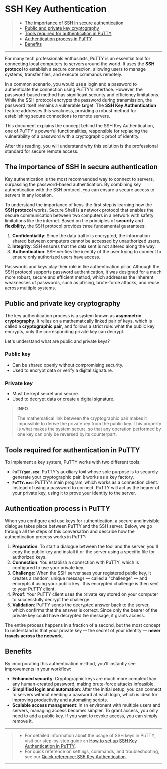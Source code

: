 # SSH Key Authentication

> * [The importance of SSH in secure authentication](#the-importance-of-ssh-in-secure-authentication)
> * [Public and private key cryptography](#public-and-private-key-cryptography)
> * [Tools required for authentication in PuTTY](#tools-required-for-authentication-in-putty)
> * [Authentication process in PuTTY](#authentication-process-in-putty)
> * [Benefits](#benefits)

---

For many tech professionals enthusiasts, PuTTY is an essential tool for connecting local computers to servers around the world. It uses the **SSH protocol** to establish a secure connection, allowing users to manage systems, transfer files, and execute commands remotely. 

In a common scenario, you would use a login and a password to authenticate the connection using PuTTY's interface. However, the password-based method has significant security and efficiency limitations. While the SSH protocol encrypts the password during transmission, the password itself remains a vulnerable target. The **SSH Key Authentication** feature addresses this weakness, providing a robust method for establishing secure connections to remote servers.

This document explains the concept behind the SSH Key Authentication, one of PuTTY's powerful functionalities, responsible for replacing the vulnerability of a password with a cryptographic proof of identity. 

After this reading, you will understand why this solution is the professional standard for secure remote access.

## The importance of SSH in secure authentication

Key authentication is the most recommended way to connect to servers, surpassing the password-based authentication. By combining key authentication with the SSH protocol, you can ensure a secure access to servers in any location. 

To understand the importance of keys, the first step is learning how the **SSH protocol** works. Secure Shell is a network protocol that enables the secure communication between two computers in a network with safety limitations like the internet. Based on the principles of **security** and **flexibility**, the SSH protocol provides three fundamental guarantees:

1. **Confidentiality**: Since the data traffic is encrypted, the information shared between computers cannot be accessed by unauthorized users.
2. **Integrity**: SSH ensures that the data sent is not altered along the way.
3. **Authentication**: SSH verifies the identity of the user trying to connect to ensure only authorized users have access.

Passwords and keys play their role in the authentication pillar. Although the SSH protocol supports password authentication, it was designed for a much more robust, secure and efficient method, which addresses the inherent weaknesses of passwords, such as phising, brute-force attacks, and reuse across multiple systems.

## Public and private key cryptography

The key authentication process is a system known as **asymmetric cryptography**. It relies on a mathematically linked pair of keys, which is called a **cryptographic pair**, and follows a strict rule: what the public key encrypts, only the corresponding private key can decrypt.

Let's understand what are public and private keys?

### Public key

* Can be shared openly without compromising security.
* Used to encrypt data or verify a digital signature.

### Private key 

* Must be kept secret and secure.
* Used to decrypt data or create a digital signature.

> **INFO**
> 
> The mathematical link between the cryptographic pair makes it impossible to derive the private key from the public key. This property is what makes the system secure, so that any operation performed by one key can only be reversed by its counterpart.

## Tools required for authentication in PuTTY

To implement a key system, PuTTY works with two different tools:

* **`PuTTYgen.exe`**: PuTTY's auxiliary tool whose sole purpose is to securely generate your cryptographic pair. It works as a key factory.
* **`PuTTY.exe`**: PuTTY's main program, which works as a connection client. Instead of using a password to connect, PuTTY will act as the bearer of your private key, using it to prove your identity to the server.

## Authentication process in PuTTY

When you configure and use keys for authentication, a secure and invisible dialogue takes place between PuTTY and the SSH server. Below, we go through all the steps of this conversation and describe how the authentication process works in PuTTY:

1. **Preparation**: To start a dialogue between the tool and the server, you'll copy the public key and install it on the server using a specific file for authorized keys.
2. **Connection**: You establish a connection with PuTTY, which is configured to use your private key.
3. **Challenge**: When the SSH server sees your registered public key, it creates a random, unique message — called a "challenge" — and encrypts it using your public key. This encrypted challenge is then sent to your PuTTY client.
4. **Proof**: Your PuTTY client uses the private key stored on your computer to successfully decrypt the challenge.
5. **Validation**: PuTTY sends the decrypted answer back to the server, which confirms that the answer is correct. Since only the bearer of the private key could have decrypted the message, it grants access.

The entire process happens in a fraction of a second, but the most concept to understand is that your private key — the secret of your identity — **never travels across the network**.

## Benefits

By incorporating this authentication method, you’ll instantly see improvements in your workflow:

* **Enhanced security**: Cryptographic keys are much more complex than any human-created password, making brute-force attacks infeasible.
* **Simplified login and automation**: After the initial setup, you can connect to servers without needing a password at each login, which is ideal for improving productivity and automating scripts.
* **Scalable access management**: In an environent with multiple users and servers, managing access becomes simpler. To grant access, you only need to add a public key. If you want to revoke access, you can simply remove it.

---

> * For detailed information about the usage of SSH keys in PuTTY, visit our step-by-step guide on [How to set up SSH Key Authentication in PuTTY](tutorial.md).
> * For quick reference on settings, commands, and troubleshooting, see our [Quick reference: SSH Key Authentication](reference.md).


---
